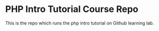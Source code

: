 # PHP Intro Tutorial Course Repo

This is the repo which runs the php intro tutorial on Github learning lab. 